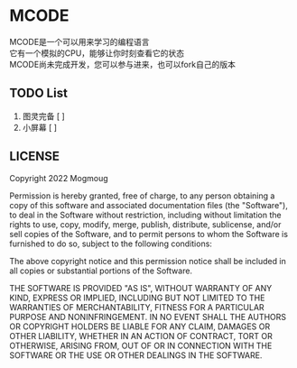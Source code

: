# MCODE
MCODE是一个可以用来学习的编程语言  
它有一个模拟的CPU，能够让你时刻查看它的状态  
MCODE尚未完成开发，您可以参与进来，也可以fork自己的版本  

## TODO List
1.  图灵完备 [ ]
2.  小屏幕 [ ]

## LICENSE
Copyright 2022 Mogmoug

Permission is hereby granted, free of charge, to any person obtaining a copy of this software and associated documentation files (the "Software"), to deal in the Software without restriction, including without limitation the rights to use, copy, modify, merge, publish, distribute, sublicense, and/or sell copies of the Software, and to permit persons to whom the Software is furnished to do so, subject to the following conditions:

The above copyright notice and this permission notice shall be included in all copies or substantial portions of the Software.

THE SOFTWARE IS PROVIDED "AS IS", WITHOUT WARRANTY OF ANY KIND, EXPRESS OR IMPLIED, INCLUDING BUT NOT LIMITED TO THE WARRANTIES OF MERCHANTABILITY, FITNESS FOR A PARTICULAR PURPOSE AND NONINFRINGEMENT. IN NO EVENT SHALL THE AUTHORS OR COPYRIGHT HOLDERS BE LIABLE FOR ANY CLAIM, DAMAGES OR OTHER LIABILITY, WHETHER IN AN ACTION OF CONTRACT, TORT OR OTHERWISE, ARISING FROM, OUT OF OR IN CONNECTION WITH THE SOFTWARE OR THE USE OR OTHER DEALINGS IN THE SOFTWARE.